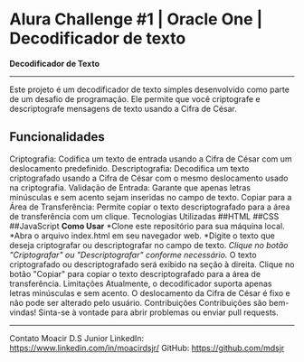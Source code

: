 # Alura Challenge #1 | Oracle One | Decodificador de texto

**Decodificador de Texto**

---
Este projeto é um decodificador de texto simples desenvolvido como parte de um desafio de programação. 
Ele permite que você criptografe e descriptografe mensagens de texto usando a Cifra de César.

**Funcionalidades**
---
Criptografia: Codifica um texto de entrada usando a Cifra de César com um deslocamento predefinido.
Descriptografia: Decodifica um texto criptografado usando a Cifra de César com o mesmo deslocamento usado na criptografia.
Validação de Entrada: Garante que apenas letras minúsculas e sem acento sejam inseridas no campo de texto.
Copiar para a Área de Transferência: Permite copiar o texto descriptografado para a área de transferência com um clique.
Tecnologias Utilizadas
##HTML
##CSS
##JavaScript
**Como Usar**
*Clone este repositório para sua máquina local.
*Abra o arquivo index.html em seu navegador web.
*Digite o texto que deseja criptografar ou descriptografar no campo de texto.
*Clique no botão "Criptografar" ou "Descriptografar" conforme necessário.*
O texto criptografado ou descriptografado será exibido na seção à direita.
Clique no botão "Copiar" para copiar o texto descriptografado para a área de transferência.
Limitações
Atualmente, o decodificador suporta apenas letras minúsculas e sem acento.
O deslocamento da Cifra de César é fixo e não pode ser alterado pelo usuário.
Contribuições
Contribuições são bem-vindas! Sinta-se à vontade para abrir problemas ou enviar pull requests.

---
Contato
Moacir D.S Junior
LinkedIn: https://www.linkedin.com/in/moacirdsjr/
GitHub: https://github.com/mdsjr
